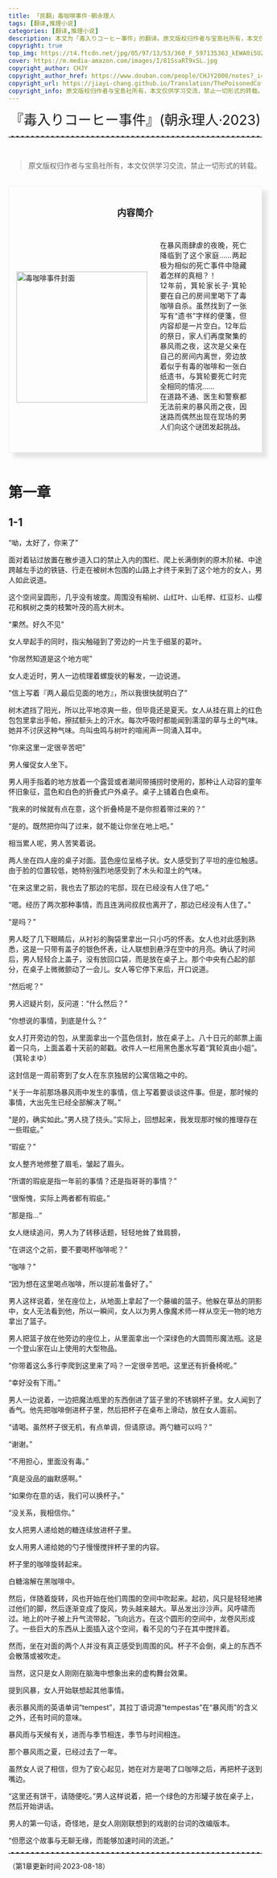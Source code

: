 ```yaml
---
title: 「民翻」毒咖啡事件·朝永理人
tags: [翻译,推理小说]
categories: [翻译,推理小说]
description: 本文为「毒入りコーヒー事件」的翻译。原文版权归作者与宝島社所有，本文仅供学习交流，禁止一切形式的转载。
copyright: true
top_img: https://t4.ftcdn.net/jpg/05/97/13/53/360_F_597135363_kEWA0i5UZlYlZBqfGc3Krcv9WPJJADhK.jpg
cover: https://m.media-amazon.com/images/I/81SsaRT9xSL.jpg
copyright_author: CHJY
copyright_author_href: https://www.douban.com/people/CHJY2000/notes?_i=2247840rKyl-MY
copyright_url: https://jiayi-chang.github.io/Translation/ThePoisonedCoffeeCase/
copyright_info: 原文版权归作者与宝島社所有，本文仅供学习交流，禁止一切形式的转载。
---
```


<html>
    <head>
        <style>
            /* 设置链接的样式 */
            p a {
                text-decoration: none;
                text-decoration-line: none;
                text-decoration-color: none;
                text-decoration-style: none;
                border-bottom: 2px solid #e3e3e3;
            }
            CENTER {
                font-size: 27PX;
                font-style: bold;
            }
            hr {
                border: none; /* 移除默认的边框样式 */
                border-top: 2.5px dashed #E3E3E3; /* 设置上边框为1像素的虚线，颜色为黑色 */
            }
            .hhr {
                border: none; /* 移除默认的边框样式 */
                border-bottom: 2.5px dotted rgba(230, 230, 230,.9); /* 设置上边框为1像素的虚线，颜色为黑色 */
            }
            .container {
                display: flex;
                flex-direction: column;
                align-items: center;
                justify-content: space-between;
                width: AUTO;
                background-color: transparent;
                border: .01px solid rgba(0, 0, 0,.05);
                box-sizing: border-box;
                box-shadow: 10px 10px 7.5px rgba(0, 0, 0,.1);
                padding-bottom:0px;
                padding-top:15px;
             }
            .content {
                display: flex;
            }
            .image {
                flex: 0.4;
                display: flex;
                align-items: center;
                justify-content: space-between;
                margin-left: 15px;
                margin-right: 15px;
                margin-top: -12px;
            }
            .text {
                flex: 1.2;
                padding: 10px;
                margin-right: 20px;
                text-align:justify;
            }
            .title {
                order:-1;
                display: flex;
                MARGIN-TOP:5PX;
                justify-content: space-between;
                align-items: center;
                text-align: center;
                font-size: 18px; 
            }
        </style>
    </head>
<body>


<center> 『毒入りコーヒー事件』(朝永理人·2023)</center>
<HR>
<BR>

> 原文版权归作者与宝島社所有，本文仅供学习交流，禁止一切形式的转载。

<BR>

<div class="container">
    <div class="title">
        <P><a href="https://book.douban.com/subject/36459448/"><b>内容简介</b></a></P>
    </div>
    <div class="content">
        <div class="image">
            <img src="https://m.media-amazon.com/images/I/81SsaRT9xSL.jpg" height=260px alt="毒咖啡事件封面">
        </div>
        <div class="text">
            <p>在暴风雨肆虐的夜晚，死亡降临到了这个家庭……两起极为相似的死亡事件中隐藏着怎样的真相？！<br> 12年前，箕轮家长子·箕轮要在自己的房间里喝下了毒咖啡自杀。虽然找到了一张写有“遗书”字样的便箋，但内容却是一片空白。12年后的祭日，家人们再度聚集的暴风雨之夜，这次是父亲在自己的房间内离世，旁边放着似乎有毒的咖啡和一张白纸遗书，与箕轮要死亡时完全相同的情况……<br> 在道路不通、医生和警察都无法前来的暴风雨之夜，因迷路而偶然出现在现场的男人们向这个谜团发起挑战。</p>
            <br>
        </div>
    </div>
</div>


<BR>



# 第一章
## 1-1

“呦，太好了，你来了”

面对着钻过放置在散步道入口的禁止入内的围栏、爬上长满倒刺的原木阶梯、中途跨越左手边的铁链、行走在被树木包围的山路上才终于来到了这个地方的女人，男人如此说道。

这个空间呈圆形，几乎没有坡度。周围没有榆树、山红叶、山毛榉、红豆杉、山樱花和枫树之类的枝繁叶茂的高大树木。

“果然。好久不见”

女人举起手的同时，指尖触碰到了旁边的一片生于细茎的葛叶。

“你居然知道是这个地方呢”

女人走近时，男人一边梳理着螺旋状的鬈发，一边说道。

“信上写着『两人最后见面的地方』，所以我很快就明白了”

树木遮挡了阳光，所以比平地凉爽一些，但毕竟还是夏天。女人从挂在肩上的红色包包里拿出手帕，擦拭额头上的汗水。每次呼吸时都能闻到濡湿的草与土的气味。她并不讨厌这种气味。鸟叫虫鸣与树叶的喧闹声一同涌入耳中。

“你来这里一定很辛苦吧”

男人催促女人坐下。

男人用手指着的地方放着一个露营或者潮间带捕捞时使用的，那种让人动容的童年怀旧象征，蓝色和白色的折叠式户外桌子。桌子上铺着白色桌布。

“我来的时候就有点在意，这个折叠椅是不是你担着带过来的？”

“是的。既然把你叫了过来，就不能让你坐在地上吧。”

相当累人呢，男人苦笑着说。

两人坐在四人座的桌子对面。蓝色座位呈格子状。女人感受到了平坦的座位触感。由于脸的位置较低，她特别强烈地感受到了木头和湿土的气味。

“在来这里之前，我也去了那边的宅邸，现在已经没有人住了吧。”

“嗯。经历了两次那种事情，而且连涡间叔叔也离开了，那边已经没有人住了。”

“是吗？”

男人眨了几下眼睛后，从衬衫的胸袋里拿出一只小巧的怀表。女人也对此感到熟悉，这是一只带有盖子的银色怀表，让人联想到悬浮在空中的月亮。确认了时间后，男人轻轻合上盖子，没有放回口袋，而是放在桌子上。那个中央有凸起的部分，在桌子上微微颤动了一会儿。女人等它停下来后，开口说道。

“然后呢？”

男人迟疑片刻，反问道：“什么然后？”

“你想说的事情，到底是什么？”

女人打开旁边的包，从里面拿出一个蓝色信封，放在桌子上。八十日元的邮票上画着一只鸟，上面盖着十天前的邮戳。收件人一栏用黑色墨水写着“箕轮真由小姐”。（箕轮まゆ）

这封信是一周前寄到了女人在东京独居的公寓信箱之中的。

“关于一年前那场暴风雨中发生的事情，信上写着要谈谈这件事。但是，那时候的事情，大出先生已经全部解决了啊。”

“是的，确实如此。”男人挠了挠头。”实际上，回想起来，我发现那时候的推理存在一些瑕疵。”

“瑕疵？”

女人整齐地修整了眉毛，皱起了眉头。

“所谓的瑕疵是指一年前的事情？还是指哥哥的事情？”

“很惭愧，实际上两者都有瑕疵。”

“那是指...“

女人继续追问，男人为了转移话题，轻轻地耸了耸肩膀，

“在讲这个之前，要不要喝杯咖啡呢？”

“咖啡？”

“因为想在这里喝点咖啡，所以提前准备好了。”


男人这样说着，坐在座位上，从地面上拿起了一个藤编的篮子。他躲在草丛的阴影中，女人无法看到他，所以一瞬间，女人以为男人像魔术师一样从空无一物的地方拿出了篮子。

男人把篮子放在他旁边的座位上，从里面拿出一个深绿色的大圆筒形魔法瓶。这是一个登山家在山上使用的大型物品。

“你带着这么多行李爬到这里来了吗？一定很辛苦吧。这里还有折叠椅呢。”

“幸好没有下雨。”

男人一边说着，一边把魔法瓶里的东西倒进了篮子里的不锈钢杯子里。女人闻到了香气。他先把咖啡倒进杯子里，然后把杯子在桌布上滑动，放在女人面前。

“请喝。虽然杯子很无机，有点单调，但请原谅。两勺糖可以吗？”

“谢谢。”

“不用担心，里面没有毒。”

“真是没品的幽默感啊。”

“如果你在意的话，我们可以换杯子。”

“没关系，我相信你。”

女人把男人递给她的糖连续放进杯子里。

女人用男人递给她的勺子慢慢搅拌杯子里的内容。

杯子里的咖啡旋转起来。

白糖溶解在黑咖啡中。

然后，伴随着旋转，风也开始在他们周围的空间中吹起来。起初，风只是轻轻地拂过他们的脚，然后逐渐变成了旋风，势头越来越大。草丛发出沙沙声。风呼啸而过。地上的叶子被上升气流带起，飞向远方。在这个圆形的空间中，龙卷风形成了。一些巨大的东西从上面插入这个空间，看不见的勺子在其中搅拌着。

然而，坐在对面的两个人并没有真正感受到周围的风。杯子不会倒，桌上的东西不会散落或被吹走。

当然，这只是女人刚刚在脑海中想象出来的虚构舞台效果。

提到风暴，女人开始联想起其他事情。

表示暴风雨的英语单词“tempest”，其拉丁语词源“tempestas”在“暴风雨”的含义之外，还有时间的意味。

暴风雨与天候有关，进而与季节相连，季节与时间相连。

那个暴风雨之夏，已经过去了一年。

虽然女人说了相信，但为了安心起见，她在对方是喝了口咖啡之后，再把杯子送到嘴边。

“这里还有饼干，请随便吃。”男人这样说着，把一个绿色的方形罐子放在桌子上，然后开始讲话。

男人的第一句话，奇怪地，是女人刚刚联想到的戏剧的台词的改编版本。

“但愿这个故事与无聊无缘，而能够加速时间的流逝。”

<HR>
（第1章更新时间·2023-08-18）